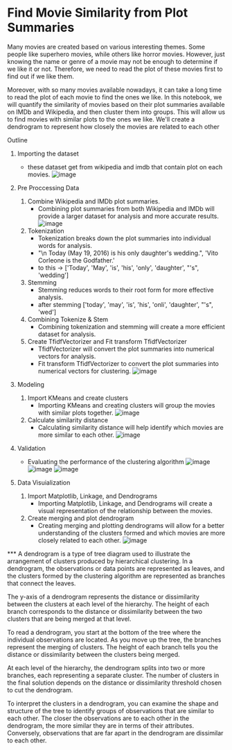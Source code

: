 # Find Movie Similarity from Plot Summaries
Many movies are created based on various interesting themes. Some people like superhero movies, while others like horror movies. However, just knowing the name or genre of a movie may not be enough to determine if we like it or not. Therefore, we need to read the plot of these movies first to find out if we like them.

Moreover, with so many movies available nowadays, it can take a long time to read the plot of each movie to find the ones we like. In this notebook, we will quantify the similarity of movies based on their plot summaries available on IMDb and Wikipedia, and then cluster them into groups. This will allow us to find movies with similar plots to the ones we like. We'll create a dendrogram to represent how closely the movies are related to each other

Outline
1. Importing the dataset 
    - these dataset get from wikipedia and imdb that contain plot on each movies.
![image](https://user-images.githubusercontent.com/118603598/230375810-15d3e66b-ae0c-4854-a304-b4132ed092e7.png)

2. Pre Proccessing Data
    1. Combine Wikipedia and IMDb plot summaries.
        - Combining plot summaries from both Wikipedia and IMDb will provide a larger dataset for analysis and more accurate results.
![image](https://user-images.githubusercontent.com/118603598/230375883-fc2b5fd5-6f28-498e-ad8e-5e735d14532e.png)
    2. Tokenization
        - Tokenization breaks down the plot summaries into individual words for analysis.
        - "\n                        Today (May 19, 2016) is his only daughter's wedding.", 'Vito Corleone is the Godfather.'
        - to this -> ['Today', 'May', 'is', 'his', 'only', 'daughter', "'s", 'wedding']
    3. Stemming
        - Stemming reduces words to their root form for more effective analysis.
        - after stemming ['today', 'may', 'is', 'his', 'onli', 'daughter', "'s", 'wed']
    4. Combining Tokenize & Stem
        - Combining tokenization and stemming will create a more efficient dataset for analysis.
    5. Create TfidfVectorizer and Fit transform TfidfVectorizer
        - TfidfVectorizer will convert the plot summaries into numerical vectors for analysis.
        - Fit transform TfidfVectorizer to convert the plot summaries into numerical vectors for clustering.
![image](https://user-images.githubusercontent.com/118603598/230376158-ef53fa0b-c595-4570-a132-61bc51f64bb8.png)

3. Modeling
    1. Import KMeans and create clusters
        - Importing KMeans and creating clusters will group the movies with similar plots together.
![image](https://user-images.githubusercontent.com/118603598/230376293-55ec4a7d-7dfa-4237-a5f9-2753fbcbc645.png)
    2. Calculate similarity distance
        - Calculating similarity distance will help identify which movies are more similar to each other.
![image](https://user-images.githubusercontent.com/118603598/230376354-58127a8e-555a-43e2-89ec-3ebbbeae9f5f.png)

4. Validation
    - Evaluating the performance of the clustering algorithm
![image](https://user-images.githubusercontent.com/118603598/230376395-d32a0cac-1222-49fa-b0c9-24d60fef3eab.png)
![image](https://user-images.githubusercontent.com/118603598/230376472-d5fba43a-b938-41ab-9639-e1d2c50714ed.png)
![image](https://user-images.githubusercontent.com/118603598/230376568-ed061de3-ee24-4875-9347-791a625235bc.png)
    
5. Data Visuialization
    1. Import Matplotlib, Linkage, and Dendrograms
        - Importing Matplotlib, Linkage, and Dendrograms will create a visual representation of the relationship between the movies.
    2. Create merging and plot dendrogram
        - Creating merging and plotting dendrograms will allow for a better understanding of the clusters formed and which movies are more closely related to each other.
![image](https://user-images.githubusercontent.com/118603598/230376642-d0ae9a68-caa7-48cb-8090-0ea92b3fae6c.png)


*** A dendrogram is a type of tree diagram used to illustrate the arrangement of clusters produced by hierarchical clustering. In a dendrogram, the observations or data points are represented as leaves, and the clusters formed by the clustering algorithm are represented as branches that connect the leaves.

The y-axis of a dendrogram represents the distance or dissimilarity between the clusters at each level of the hierarchy. The height of each branch corresponds to the distance or dissimilarity between the two clusters that are being merged at that level.

To read a dendrogram, you start at the bottom of the tree where the individual observations are located. As you move up the tree, the branches represent the merging of clusters. The height of each branch tells you the distance or dissimilarity between the clusters being merged.

At each level of the hierarchy, the dendrogram splits into two or more branches, each representing a separate cluster. The number of clusters in the final solution depends on the distance or dissimilarity threshold chosen to cut the dendrogram.

To interpret the clusters in a dendrogram, you can examine the shape and structure of the tree to identify groups of observations that are similar to each other. The closer the observations are to each other in the dendrogram, the more similar they are in terms of their attributes. Conversely, observations that are far apart in the dendrogram are dissimilar to each other.
